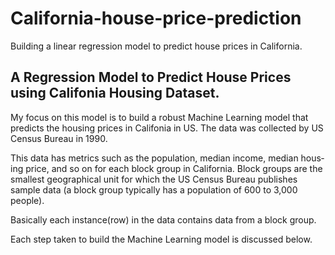 # California-house-price-prediction
Building a linear regression model to predict house prices in California.

## A Regression Model to Predict House Prices using Califonia Housing Dataset.

 My focus on this model is to build a robust Machine Learning model that predicts the housing prices in Califonia in US. The data was collected by US Census Bureau in 1990.

 This data has metrics such as the population, median income, median hous‐
ing price, and so on for each block group in California. Block groups are the smallest 
geographical unit for which the US Census Bureau publishes sample data (a block
group typically has a population of 600 to 3,000 people).

Basically each instance(row) in the data contains data from a block group.

Each step taken to build the Machine Learning model is discussed below.
